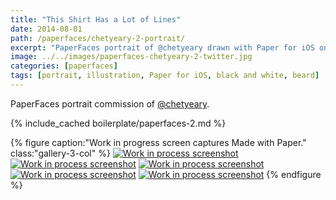```yaml
---
title: "This Shirt Has a Lot of Lines"
date: 2014-08-01
path: /paperfaces/chetyeary-2-portrait/
excerpt: "PaperFaces portrait of @chetyeary drawn with Paper for iOS on an iPad."
image: ../../images/paperfaces-chetyeary-2-twitter.jpg
categories: [paperfaces]
tags: [portrait, illustration, Paper for iOS, black and white, beard]
---
```


PaperFaces portrait commission of [@chetyeary](https://twitter.com/chetyeary).

{% include_cached boilerplate/paperfaces-2.md %}

{% figure caption:"Work in progress screen captures Made with Paper." class:"gallery-3-col" %}
[![Work in process screenshot](../../images/paperfaces-chetyeary-2-process-1-600.jpg)](../../images/paperfaces-chetyeary-2-process-1-lg.jpg) [![Work in process screenshot](../../images/paperfaces-chetyeary-2-process-2-600.jpg)](../../images/paperfaces-chetyeary-2-process-2-lg.jpg) [![Work in process screenshot](../../images/paperfaces-chetyeary-2-process-3-600.jpg)](../../images/paperfaces-chetyeary-2-process-3-lg.jpg) [![Work in process screenshot](../../images/paperfaces-chetyeary-2-process-4-600.jpg)](../../images/paperfaces-chetyeary-2-process-4-lg.jpg) [![Work in process screenshot](../../images/paperfaces-chetyeary-2-process-5-600.jpg)](../../images/paperfaces-chetyeary-2-process-5-lg.jpg)
{% endfigure %}
